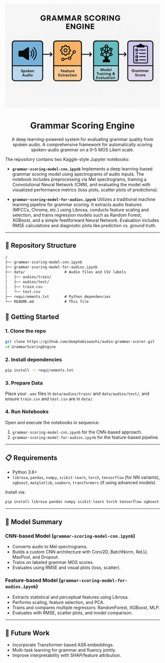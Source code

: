 <p align="center">
  <img src="screenshots/repologo.jpg" alt="Audio Grammar Scorer Logo" width="600"/>
</p>

<h1 align="center">Grammar Scoring Engine</h1>
<p align="center">A deep learning-powered system for evaluating grammar quality from spoken audio. A comprehensive framework for automatically scoring spoken-audio grammar on a 0–5 MOS Likert scale.</p>

The repository contains two Kaggle-style Jupyter notebooks:

* **`grammar-scoring-model-cnn.ipynb`**
  Implements a deep learning-based grammar scoring model using spectrograms of audio inputs. The notebook includes preprocessing via Mel spectrograms, training a Convolutional Neural Network (CNN), and evaluating the model with visualized performance metrics (loss plots, scatter plots of predictions).

* **`grammar-scoring-model-for-audios.ipynb`**
  Utilizes a traditional machine learning pipeline for grammar scoring. It extracts audio features (MFCCs, Chroma, etc.) using Librosa, conducts feature scaling and selection, and trains regression models such as Random Forest, XGBoost, and a simple feedforward Neural Network. Evaluation includes RMSE calculations and diagnostic plots like prediction vs. ground truth.

---

## 📂 Repository Structure

```
/
├── grammar-scoring-model-cnn.ipynb
├── grammar-scoring-model-for-audios.ipynb
├── data/                  # Audio files and CSV labels
│   ├── audios/train/
│   ├── audios/test/
│   ├── train.csv
│   └── test.csv
├── requirements.txt       # Python dependencies
└── README.md              # This file
```

## 🚀 Getting Started

### 1. Clone the repo

```bash
git clone https://github.com/deephabiswashi/audio-grammar-scorer.git
cd GrammarScoringEngine
```

### 2. Install dependencies

```bash
pip install -r requirements.txt
```

### 3. Prepare Data

Place your `.wav` files in `data/audios/train/` and `data/audios/test/`, and ensure `train.csv` and `test.csv` are in `data/`.

### 4. Run Notebooks

Open and execute the notebooks in sequence:

1. `grammar-scoring-model-cnn.ipynb` for the CNN-based approach.
2. `grammar-scoring-model-for-audios.ipynb` for the feature-based pipeline.

---

## 📋 Requirements

* Python 3.8+
* `librosa`, `pandas`, `numpy`, `scikit-learn`, `torch`, `tensorflow` (for NN variants), `xgboost`, `matplotlib`, `seaborn`, `transformers` (if using advanced models)

Install via:

```bash
pip install librosa pandas numpy scikit-learn torch tensorflow xgboost matplotlib seaborn transformers
```

---

## 🎯 Model Summary

### CNN-based Model (`grammar-scoring-model-cnn.ipynb`)

* Converts audio to Mel spectrograms.
* Builds a custom CNN architecture with Conv2D, BatchNorm, ReLU, MaxPool, and Dropout.
* Trains on labeled grammar MOS scores.
* Evaluates using RMSE and visual plots (loss, scatter).

### Feature-based Model (`grammar-scoring-model-for-audios.ipynb`)

* Extracts statistical and perceptual features using Librosa.
* Performs scaling, feature selection, and PCA.
* Trains and compares multiple regressors: RandomForest, XGBoost, MLP.
* Evaluates with RMSE, scatter plots, and model comparison.

---

## 🚧 Future Work

* Incorporate Transformer-based ASR embeddings.
* Multi-task learning for grammar and fluency jointly.
* Improve interpretability with SHAP/feature attribution.
